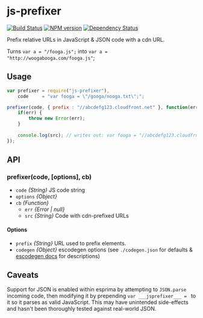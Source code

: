 js-prefixer
==========
[![Build Status](https://travis-ci.org/tivac/node-js-prefixer.png?branch=master)](https://travis-ci.org/tivac/node-js-prefixer) [![NPM version](https://badge.fury.io/js/js-prefixer.png)](http://badge.fury.io/js/js-prefixer) [![Dependency Status](https://gemnasium.com/tivac/node-js-prefixer.png)](https://gemnasium.com/tivac/node-js-prefixer)

Prefix relative URLs in JavaScript & JSON code with a cdn URL.

Turns `var a = "/fooga.js";` into `var a = "http://woogabooga.com/fooga.js"`;

## Usage ##

```javascript
var prefixer = require("js-prefixer"),
	code     = "var fooga = \"/googa/nooga.txt\";";

prefixer(code, { prefix : "//abcdefg123.cloudfront.net" }, function(err, src) {
    if(err) {
        throw new Error(err);
    }
    
    console.log(src); // writes out: var fooga = "//abcdefg123.cloudfront.net/googa/nooga.txt";
});
```

## API ##

### prefixer(code, [options], cb)

* `code` _{String}_ JS code string
* `options` _{Object}_
* `cb` _{Function}_
  * `err` _{Error | null}_
  * `src` _{String}_ Code with cdn-prefixed URLs

#### Options

* `prefix` _{String}_ URL used to prefix elements.
* `codegen` _{Object}_ escodegen options (see `./codegen.json` for defaults & [escodegen docs](https://github.com/Constellation/escodegen/wiki/API#options) for descriptions)

## Caveats ##

Support for JSON is enabled within esprima by attempting to `JSON.parse` incoming code, then modifying it by prepending `var ___jsprefixer___ = ` to it so it parses as valid JavaScript. This may have unintended side-effects and hasn't been thoroughly tested against real-world JSON.
